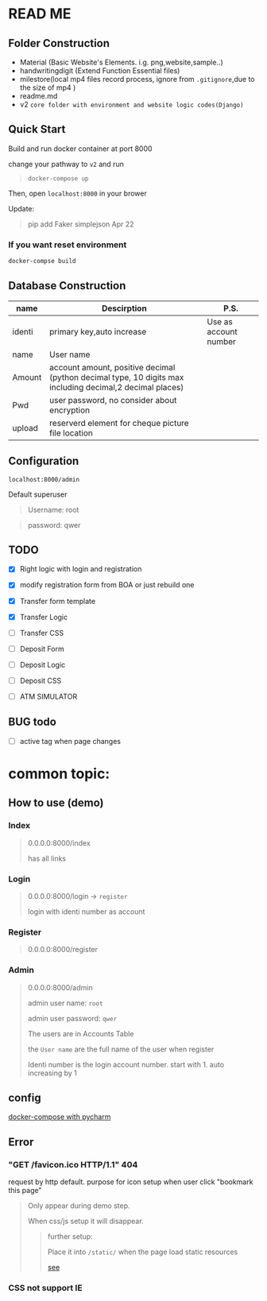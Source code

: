 # READ ME

## Folder Construction

- Material (Basic Website's Elements. i.g. png,website,sample..)
- handwritingdigit (Extend Function Essential files)
- milestore(local mp4 files record process, ignore  from ```.gitignore```,due to the size of mp4 )
- readme.md
- v2 ```core folder with environment and website logic codes(Django)```



## Quick Start
Build and run docker container at port 8000

change your pathway to ```v2``` and run

>  ```
>  docker-compose up
>  ```

Then, open ```localhost:8000``` in your brower



Update:

> pip add Faker simplejson Apr 22



### If you want reset environment 

```bash
docker-compse build
```



## Database Construction

| name   | Descirption                                                  | P.S.                  |
| ------ | ------------------------------------------------------------ | --------------------- |
| identi | primary key,auto increase                                    | Use as account number |
| name   | User name                                                    |                       |
| Amount | account amount, positive decimal (python decimal type, 10 digits max including decimal,2 decimal places) |                       |
| Pwd    | user password, no consider about encryption                  |                       |
| upload | reserverd element for cheque picture file location           |                       |





## Configuration
```localhost:8000/admin```

Default superuser

> Username: root

> password: qwer

## TODO

- [x] Right logic with login and registration  
- [x] modify registration form from BOA or just rebuild one
- [x] Transfer form template
  
- [x] Transfer Logic
- [ ] Transfer CSS
- [ ] Deposit Form
- [ ] Deposit Logic
- [ ] Deposit CSS

- [ ] ATM SIMULATOR

## BUG todo 
- [ ] active tag when page changes




# common topic:
## How to use (demo)

### Index

> 0.0.0.0:8000/index
> 
> has all links

### Login

> 0.0.0.0:8000/login -> ```register```
>
> login with identi number as account 

### Register

> 0.0.0.0:8000/register


### Admin

> 0.0.0.0:8000/admin
>
> admin user name: ```root```
> 
> admin user password: ```qwer```
> 
> The users are in Accounts Table
>
> the ```User name``` are the full name of the user when register
>
> Identi number is the login account number. start with 1. auto increasing by 1


## config

[docker-compose with pycharm](https://www.jetbrains.com/help/pycharm/using-docker-compose-as-a-remote-interpreter.html#example)



## Error

### "GET /favicon.ico HTTP/1.1" 404

request by http default. purpose for icon setup when user click "bookmark this page”

> Only appear during demo step.
>
> When css/js setup it will disappear.
>
> > further setup:
> >
> >  Place it into ```/static/``` when the page load static resources 
> >
> > [see](https://stackoverflow.com/questions/9371378/warning-not-found-favicon-ico)



### CSS not support IE
